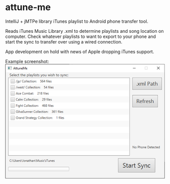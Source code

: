 # attune-me
IntelliJ + jMTPe library
iTunes playlist to Android phone transfer tool.

Reads iTunes Music Library .xml to determine playlists and song location on computer. Check whatever playlists to want to export to your phone and start the sync to transfer over using a wired connection.

App development on hold with news of Apple dropping iTunes support.

Example screenshot:
![screenshot](https://github.com/GH-Edifire/attune-me/blob/master/screenshot.png)
